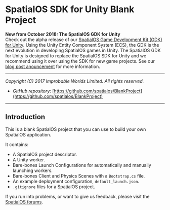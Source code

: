 # SpatialOS SDK for Unity Blank Project

**New from October 2018: The SpatialOS GDK for Unity**<br/>
Check out the alpha release of our [SpatialOS Game Development Kit (GDK) for Unity](https://docs.improbable.io/unity/latest/welcome). Using the Unity Entity Component System (ECS), the GDK is the next evolution in developing SpatialOS games in Unity. The SpatialOS GDK for Unity is designed to replace the SpatialOS SDK for Unity and we recommend using it over using the SDK for new game projects. See our [blog post anouncement](https://improbable.io/games/blog/spatialos-gdk-for-unity-launch?utm_medium=docs&utm_source=onboarding&utm_campaign=spatialos-gdk-unity-launch&utm_content=10-oct) for more information.

---

*Copyright (C) 2017 Improbable Worlds Limited. All rights reserved.*

- *GitHub repository*: [https://github.com/spatialos/BlankProject](https://github.com/spatialos/BlankProject)

---

## Introduction

This is a blank SpatialOS project that you can use to build your own SpatialOS application.

It contains:

* A SpatialOS project descriptor.
* A Unity worker.
* Bare-bones Launch Configurations for automatically and manually launching workers.
* Bare-bones Client and Physics Scenes with a `Bootstrap.cs` file.
* An example deployment configuration, `default_launch.json`.
* `.gitignore` files for a SpatialOS project.

If you run into problems, or want to give us feedback, please visit the [SpatialOS forums](https://forums.improbable.io/).
